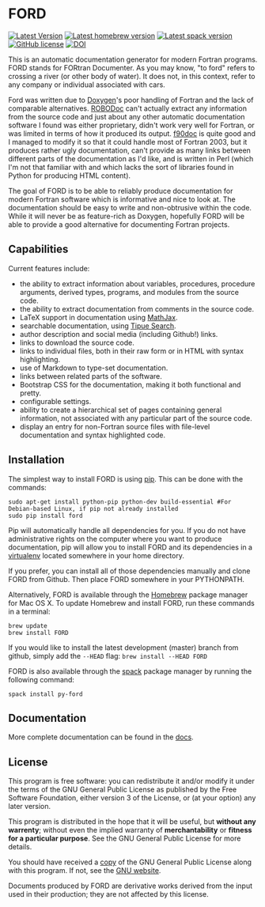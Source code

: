 # FORD
[![Latest Version](https://img.shields.io/pypi/v/ford.svg)](https://pypi.python.org/pypi/FORD)
[![Latest homebrew version](https://img.shields.io/homebrew/v/ford.svg?maxAge=2592000)](http://braumeister.org/formula/ford)
[![Latest spack version](https://img.shields.io/spack/v/py-ford)](https://spack.readthedocs.io/en/latest/package_list.html#py-ford)
[![GitHub license](https://img.shields.io/badge/license-GPL_v3-blue.svg)](./LICENSE)
[![DOI](https://zenodo.org/badge/DOI/10.5281/zenodo.1422473.svg)](https://doi.org/10.5281/zenodo.1422473)

This is an automatic documentation generator for modern Fortran programs.
FORD stands for FORtran Documenter. As you may know, "to ford" refers to
crossing a river (or other body of water). It does not, in this context, refer
to any company or individual associated with cars.

Ford was written due to [Doxygen](http://www.doxygen.org/)'s
poor handling of Fortran and the lack of comparable alternatives.
[ROBODoc](https://rfsber.home.xs4all.nl/Robo/index.html) can't actually extract
any information from the source code and just about any other automatic
documentation software I found was either proprietary, didn't work very well
for Fortran, or was limited in terms of how it produced its output.
[f90doc](http://erikdemaine.org/software/f90doc/) is quite good and I managed
to modify it so that it could handle most of Fortran 2003, but it produces
rather ugly documentation, can't provide as many links between different parts
of the documentation as I'd like, and is written in Perl (which I'm not that
familiar with and which lacks the sort of libraries found in Python for
producing HTML content).

The goal of FORD is to be able to reliably produce documentation for modern
Fortran software which is informative and nice to look at. The documentation
should be easy to write and non-obtrusive within the code. While it will never
be as feature-rich as Doxygen, hopefully FORD will be able to provide a good
alternative for documenting Fortran projects.

## Capabilities
Current features include:

- the ability to extract information about variables, procedures, procedure
  arguments, derived types, programs, and modules from the source code.
- the ability to extract documentation from comments in the source code.
- LaTeX support in documentation using [MathJax](https://www.mathjax.org/).
- searchable documentation, using [Tipue Search](http://www.tipue.com/search/).
- author description and social media (including Github!) links.
- links to download the source code.
- links to individual files, both in their raw form or in HTML with syntax
  highlighting.
- use of Markdown to type-set documentation.
- links between related parts of the software.
- Bootstrap CSS for the documentation, making it both functional and pretty.
- configurable settings.
- ability to create a hierarchical set of pages containing general information,
  not associated with any particular part of the source code.
- display an entry for non-Fortran source files with file-level documentation
  and syntax highlighted code.

## Installation
The simplest way to install FORD is using [pip](https://pip.pypa.io/en/latest/).
This can be done with the commands:

    sudo apt-get install python-pip python-dev build-essential #For Debian-based Linux, if pip not already installed
    sudo pip install ford

Pip will automatically handle all dependencies for you. If
you do not have administrative rights on the computer where you want to produce
documentation, pip will allow you to install FORD and its dependencies in a
[virtualenv](https://virtualenv.pypa.io/en/latest/) located somewhere in
your home directory.

If you prefer, you can install all of those dependencies manually and clone
FORD from Github. Then place FORD somewhere in your PYTHONPATH.

Alternatively, FORD is available through the [Homebrew](https://brew.sh) package
manager for Mac OS X. To update Homebrew and install FORD, run these commands in
a terminal:

    brew update
    brew install FORD

If you would like to install the latest development (master) branch from github,
simply add the `--HEAD` flag: `brew install --HEAD FORD`

FORD is also available through the [spack](https://spack.readthedocs.io/en/latest/) package manager by running the following command:

    spack install py-ford

## Documentation
More complete documentation can be found in the [docs](https://forddocs.readthedocs.io/en/).

## License
This program is free software: you can redistribute it and/or modify
it under the terms of the GNU General Public License as published by
the Free Software Foundation, either version 3 of the License, or
(at your option) any later version.

This program is distributed in the hope that it will be useful,
but **without any warrenty**; without even the implied warranty of
**merchantability** or **fitness for a particular purpose**.  See the
GNU General Public License for more details.

You should have received a [copy](./LICENSE) of the GNU General Public License
along with this program.  If not, see the [GNU website](https://www.gnu.org/licenses/gpl.html).

Documents produced by FORD are derivative works derived from the input used in their production;
they are not affected by this license.
<!--
## Approach
The basic algorithm for generating the documentation is as follows:

- Get instructions from user. These are to be passes as command-line arguments
  and meta-data within the project file.
- Parse each file which is to be documented.
   - Create a file object. This will contain any documentation meant for the
     file as a whole and a list of any file contents.
   - Create module, subroutine, function, and/or program objects for each of
     these structures within the file. Each of these objects will also store
	 comments, contents, and parameters.
   - Continue to recurse into these structures, adding interface, type,
     variable, subroutine and function objects as necessary.
- Perform further analysis on the parsed code, correlating anything defined
  in one place but used in another. This will be used to generate hyperlinks
  when producing the documentation.
- Convert comments into HTML. Assume that they have been written in Markdown.
  Also make sure to process LaTeX (not yet implemented).
- Produce the documentation. This will be done using Jinja2 templates.
-->
